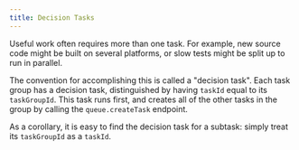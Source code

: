 ```yaml
---
title: Decision Tasks
---
```


Useful work often requires more than one task.
For example, new source code might be built on several platforms, or slow tests might be split up to run in parallel.

The convention for accomplishing this is called a "decision task".
Each task group has a decision task, distinguished by having `taskId` equal to its `taskGroupId`.
This task runs first, and creates all of the other tasks in the group by calling the `queue.createTask` endpoint.

As a corollary, it is easy to find the decision task for a subtask: simply treat its `taskGroupId` as a `taskId`.
